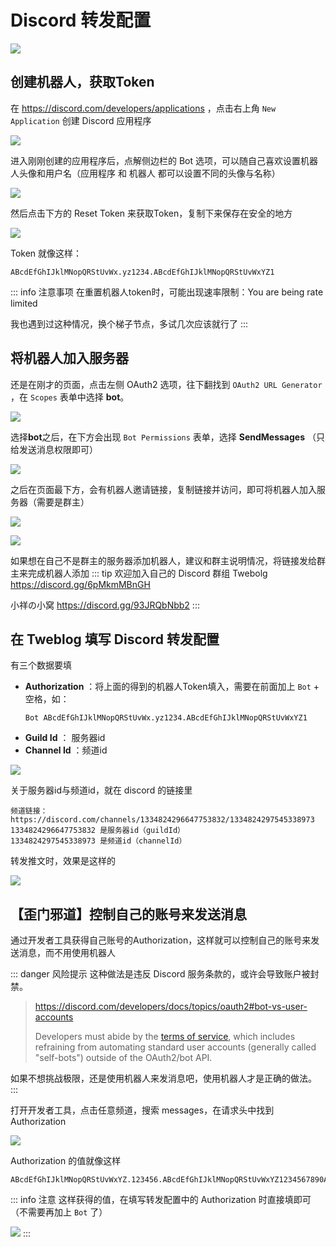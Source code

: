 # Discord 转发配置 <Badge type="tip" text="1.2.0" />
![](./assets/2025-02-16_132517.jpg)

## 创建机器人，获取Token
在 https://discord.com/developers/applications ，点击右上角 `New Application` 创建 Discord 应用程序

![](./assets/2025-02-16_133853.jpg)

进入刚刚创建的应用程序后，点解侧边栏的 Bot 选项，可以随自己喜欢设置机器人头像和用户名（应用程序 和 机器人 都可以设置不同的头像与名称）

![](./assets/2025-02-16_134606.jpg)

然后点击下方的 Reset Token 来获取Token，复制下来保存在安全的地方

![](./assets/2025-02-16_135039.jpg)

Token 就像这样：
```
ABcdEfGhIJklMNopQRStUvWx.yz1234.ABcdEfGhIJklMNopQRStUvWxYZ1
```

::: info 注意事项
在重置机器人token时，可能出现速率限制：You are being rate limited

我也遇到过这种情况，换个梯子节点，多试几次应该就行了
:::

## 将机器人加入服务器
还是在刚才的页面，点击左侧 OAuth2 选项，往下翻找到 `OAuth2 URL Generator` ，在 `Scopes` 表单中选择 **bot**。

![](./assets/2025-02-16_162738.jpg)

选择**bot**之后，在下方会出现 `Bot Permissions` 表单，选择 **SendMessages** （只给发送消息权限即可）

![](./assets/2025-02-16_165208.jpg)

之后在页面最下方，会有机器人邀请链接，复制链接并访问，即可将机器人加入服务器（需要是群主）

![](./assets/2025-02-16_165626.jpg)

![](./assets/2025-02-16_165752.jpg)

如果想在自己不是群主的服务器添加机器人，建议和群主说明情况，将链接发给群主来完成机器人添加
::: tip 欢迎加入自己的 Discord 群组
Twebolg https://discord.gg/6pMkmMBnGH

小祥の小窝 https://discord.gg/93JRQbNbb2
:::

## 在 Tweblog 填写 Discord 转发配置
有三个数据要填
- **Authorization** ：将上面的得到的机器人Token填入，需要在前面加上 `Bot` + 空格，如：
    ```
    Bot ABcdEfGhIJklMNopQRStUvWx.yz1234.ABcdEfGhIJklMNopQRStUvWxYZ1
    ```
- **Guild Id** ： 服务器id
- **Channel Id** ：频道id

![](./assets/2025-02-16_174011.jpg)

关于服务器id与频道id，就在 discord 的链接里
```
频道链接：
https://discord.com/channels/1334824296647753832/1334824297545338973
1334824296647753832 是服务器id（guildId）
1334824297545338973 是频道id（channelId）
```

转发推文时，效果是这样的

![](./assets/2025-02-16_180524.jpg)

## 【歪门邪道】控制自己的账号来发送消息
通过开发者工具获得自己账号的Authorization，这样就可以控制自己的账号来发送消息，而不用使用机器人

::: danger 风险提示
这种做法是违反 Discord 服务条款的，或许会导致账户被封禁。

> https://discord.com/developers/docs/topics/oauth2#bot-vs-user-accounts
> 
> Developers must abide by the [terms of service](https://support-dev.discord.com/hc/articles/8562894815383-Discord-Developer-Terms-of-Service), which includes refraining from automating standard user accounts (generally called "self-bots") outside of the OAuth2/bot API.

如果不想挑战极限，还是使用机器人来发消息吧，使用机器人才是正确的做法。
:::

打开开发者工具，点击任意频道，搜索 messages，在请求头中找到 Authorization

![](./assets/2025-02-16_181925.jpg)

Authorization 的值就像这样
```
ABcdEfGhIJklMNopQRStUvWxYZ.123456.ABcdEfGhIJklMNopQRStUvWxYZ1234567890AB
```

::: info 注意
这样获得的值，在填写转发配置中的 Authorization 时直接填即可（不需要再加上 `Bot` 了）

![](./assets/2025-02-16_183331.jpg)
:::

